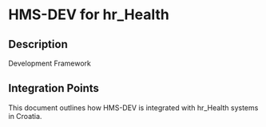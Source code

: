 # HMS-DEV for hr_Health

## Description

Development Framework

## Integration Points

This document outlines how HMS-DEV is integrated with hr_Health systems in Croatia.
